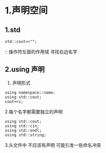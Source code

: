 # 1.声明空间

## 1.std
```
std::cout<<"";
```
:: 操作符左面的作用域 寻找右边名字

## 2.using 声明
1. 声明形式
```
using namespace::name;
using std::cout;
cout<<i;
```
2.每个名字都需要独立的声明
```
using std::cout;
using std::cin;
using std::endl;
using std::string;
```

3.头文件中 不应该有声明
可能引发一些命名冲突
